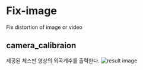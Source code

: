 # Fix-image
Fix distortion of image or video

## camera_calibraion
제공된 체스판 영상의 외곡계수를 출력한다.
![result image]("./result.jpg")
